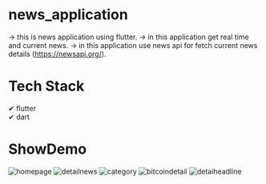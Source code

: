 # news_application

-> this is news application using flutter.
-> in this application get real time and current news.
-> in this application use news api for fetch current news details (https://newsapi.org/).

# Tech Stack

✔ flutter<br>
✔ dart<br>

# ShowDemo

![homepage](https://github.com/user-attachments/assets/af3fad88-fd3a-4a63-b760-8bfeaae4a62a)
![detailnews](https://github.com/user-attachments/assets/cd009914-5dbf-4158-8880-c16455ff8c0c)
![category](https://github.com/user-attachments/assets/a93ad1e9-08ae-4b28-a250-516e6d86d4e2)
![bitcoindetail](https://github.com/user-attachments/assets/a6a930e3-a887-492b-87b2-1d254fadf377)
![detaiheadline](https://github.com/user-attachments/assets/7cc87d04-ead5-4025-83bd-67c9b28d1a9b)
